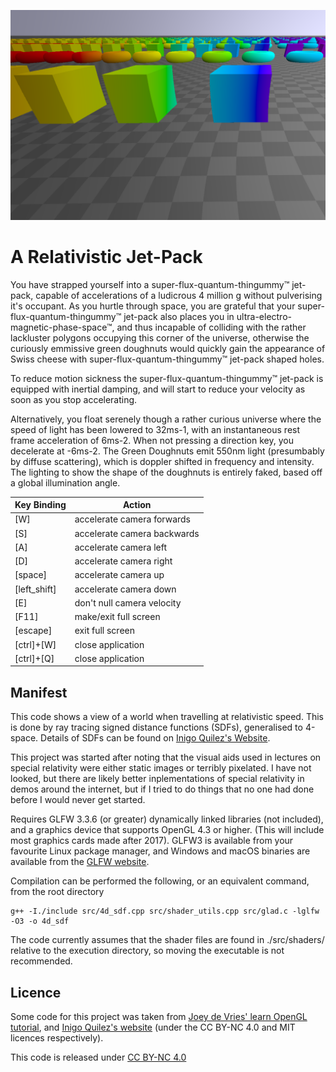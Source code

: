 ![Screenshot](demo.png)

# A Relativistic Jet-Pack
You have strapped yourself into a super-flux-quantum-thingummy™ jet-pack, capable of accelerations of a ludicrous 4 million g without pulverising it's occupant. As you hurtle through space, you are grateful that your super-flux-quantum-thingummy™ jet-pack also places you in ultra-electro-magnetic-phase-space™, and thus incapable of colliding with the rather lackluster polygons occupying this corner of the universe, otherwise the curiously emmissive green doughnuts would quickly gain the appearance of Swiss cheese with super-flux-quantum-thingummy™ jet-pack shaped holes.

To reduce motion sickness the super-flux-quantum-thingummy™ jet-pack is equipped with inertial damping, and will start to reduce your velocity as soon as you stop accelerating.



Alternatively, you float serenely though a rather curious universe where the speed of light has been lowered to 32ms-1, with an instantaneous rest frame acceleration of 6ms-2.
When not pressing a direction key, you decelerate at -6ms-2.
The Green Doughnuts emit 550nm light (presumbably by diffuse scattering), which is doppler shifted in frequency and intensity. The lighting to show the shape of the doughnuts is entirely faked, based off a global illumination angle.

| Key Binding  | Action                         |
| ------------ | ------------------------------ |
| [W]          | accelerate camera forwards     |
| [S]          | accelerate camera backwards    |
| [A]          | accelerate camera left         |
| [D]          | accelerate camera right        |
| [space]      | accelerate camera up           |
| [left_shift] | accelerate camera down         |
| [E]          | don't null camera velocity     |
| [F11]        | make/exit full screen          |
| [escape]     | exit full screen               |
| [ctrl]+[W]   | close application              |
| [ctrl]+[Q]   | close application              | 


## Manifest
This code shows a view of a world when travelling at relativistic speed.
This is done by ray tracing signed distance functions (SDFs), generalised to 4-space.
Details of SDFs can be found on [Inigo Quilez's Website](https://iquilezles.org/articles/).

This project was started after noting that the visual aids used in lectures on special relativity were either static images or terribly pixelated. I have not looked, but there are likely better inplementations of special relativity in demos around the internet, but if I tried to do things that no one had done before I would never get started.

Requires GLFW 3.3.6 (or greater) dynamically linked libraries (not included), and a graphics device that supports OpenGL 4.3 or higher. (This will include most graphics cards made after 2017).
GLFW3 is available from your favourite Linux package manager, and Windows and macOS binaries are available from the [GLFW website](https://www.glfw.org/download.html).

Compilation can be performed the following, or an equivalent command, from the root directory

    g++ -I./include src/4d_sdf.cpp src/shader_utils.cpp src/glad.c -lglfw -O3 -o 4d_sdf

The code currently assumes that the shader files are found in ./src/shaders/ relative to the execution directory, so moving the executable is not recommended.


## Licence 
Some code for this project was taken from [Joey de Vries' learn OpenGL tutorial](https://github.com/JoeyDeVries/LearnOpenGL), and [Inigo Quilez's website](https://iquilezles.org/) (under the CC BY-NC 4.0 and MIT licences respectively).

This code is released under [CC BY-NC 4.0](https://creativecommons.org/licenses/by-nc/4.0/)

